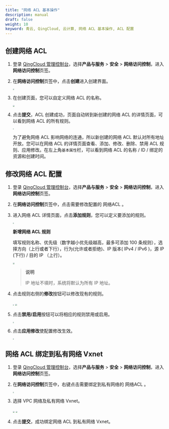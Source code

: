 ```yaml
---
title: "网络 ACL 基本操作"
description: manual
draft: false
weight: 10
keyword: 青云, QingCloud, 云计算, 网络 ACL 基本操作, ACL 配置
---
```


## 创建网络 ACL

1. 登录 [QingCloud 管理控制台](https://console.qingcloud.com/login)，选择**产品与服务** > **安全** > **网络访问控制**，进入**网络访问控制**页签。

2. 在**网络访问控制**页签中，点击**创建**进入创建界面。

   <img src="../../_images/create_acl_1.png" style="zoom:25%;" />

3. 在创建页面，您可以自定义网络 ACL 的名称。

   <img src="../../_images/create_acl_2.png" style="zoom:30%;" />

4. 点击**提交**，ACL 创建成功，页面自动转到新创建的网络 ACL 的详情页面，可以看到网络 ACL 的所有规则。

   <img src="../../_images/create_acl_3.png" style="zoom:23%;" />

   为了避免网络 ACL 影响网络的连通，所以新创建的网络 ACL 默认对所有地址开放。您可以在网络 ACL 的详情页面查看、添加、修改、删除、禁用 ACL 规则、应用修改。在左上角`基本属性`栏，可以看到网络 ACL 的名称 / ID / 绑定的资源和创建时间。

## 修改网络 ACL 配置

1. 登录 [QingCloud 管理控制台](https://console.qingcloud.com/login)，选择**产品与服务** > **安全** > **网络访问控制**，进入**网络访问控制**页签。

2. 在**网络访问控制**页签中，点击需要修改配置的 网络ACL 。

3. 进入网络 ACL 详情页面，点击**添加规则**，您可以定义要添加的规则。

   <img src="../../_images/create_acl_4.png" style="zoom:23%;" />

   **新增网络 ACL 规则**

   填写规则名称、优先级（数字越小优先级越高，最多可添加 100 条规则），选择方向（上行或者下行），行为(允许或者拒绝)、IP 版本( IPv4 / IPv6 )，源 IP (下行) / 目的 IP （上行）。

   <img src="../../_images/create_acl_5.png" style="zoom:33%;" />

   >**说明**
   >
   >IP 地址不填时，系统将默认为所有 IP 地址。

4. 点击规则右侧的**修改**按钮可以修改现有的规则。

   <img src="../../_images/create_acl_6.png" style="zoom:23%;" />

   <img src="../../_images/create_acl_7.png" style="zoom:33%;" />

5. 点击**禁用/启用**按钮可以将相应的规则禁用或启用。

   <img src="../../_images/create_acl_8.png" style="zoom:23%;" />

6. 点击**应用修改**使配置修改生效。

   <img src="../../_images/create_acl_9.png" style="zoom:23%;" />

## 网络 ACL 绑定到私有网络 Vxnet

1. 登录 [QingCloud 管理控制台](https://console.qingcloud.com/login)，选择**产品与服务** > **安全** > **网络访问控制**，进入**网络访问控制**页签。

2. 在**网络访问控制**页签中，右键点击需要绑定到私有网络的 网络ACL 。

   <img src="../../_images/create_acl_10.png" style="zoom:23%;" />

3. 选择 VPC 网络及私有网络 Vxnet。

   <img src="../../_images/create_acl_11.png" style="zoom:33%;" />

   <img src="../../_images/create_acl_12.png" style="zoom:33%;" />

4. 点击**提交**，成功绑定网络 ACL 到私有网络 Vxnet。

   
